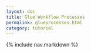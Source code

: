 ```yaml
---
layout: doc
title: Glue Workflow Processes
permalink: glueprocesses.html
category: tutorial
---
```



{% include nav.markdown %}